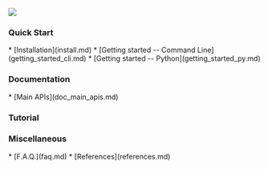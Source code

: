 
[<img src="https://dragonfly.github.io/images/dragonfly_bigwords.png"/>](https://github.com/dragonfly/dragonfly/)


<h3>Quick Start</h3>
  * [Installation](install.md)
  * [Getting started -- Command Line](getting_started_cli.md)
  * [Getting started -- Python](getting_started_py.md)

<h3>Documentation</h3>
  * [Main APIs](doc_main_apis.md)

<h3>Tutorial</h3>

<h3>Miscellaneous</h3>
  * [F.A.Q.](faq.md)
  * [References](references.md)
